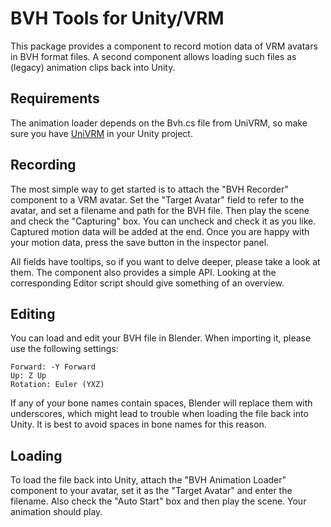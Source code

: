 ﻿BVH Tools for Unity/VRM
=======================

This package provides a component to record motion data of VRM avatars in BVH
format files. A second component allows loading such files as (legacy)
animation clips back into Unity.

## Requirements

The animation loader depends on the Bvh.cs file from UniVRM, so make sure you
have [UniVRM](https://github.com/dwango/UniVRM) in your Unity project.

## Recording

The most simple way to get started is to attach the "BVH Recorder" component
to a VRM avatar. Set the "Target Avatar" field to refer to the avatar, and set
a filename and path for the BVH file. Then play the scene and check the
"Capturing" box. You can uncheck and check it as you like. Captured motion data
will be added at the end. Once you are happy with your motion data, press the
save button in the inspector panel.

All fields have tooltips, so if you want to delve deeper, please take a look at
them. The component also provides a simple API. Looking at the corresponding
Editor script should give something of an overview.

## Editing

You can load and edit your BVH file in Blender. When importing it, please use
the following settings:

    Forward: -Y Forward
    Up: Z Up
    Rotation: Euler (YXZ)

If any of your bone names contain spaces, Blender will replace them with
underscores, which might lead to trouble when loading the file back into Unity.
It is best to avoid spaces in bone names for this reason.

## Loading

To load the file back into Unity, attach the "BVH Animation Loader" component
to your avatar, set it as the "Target Avatar" and enter the filename. Also
check the "Auto Start" box and then play the scene. Your animation should play.
